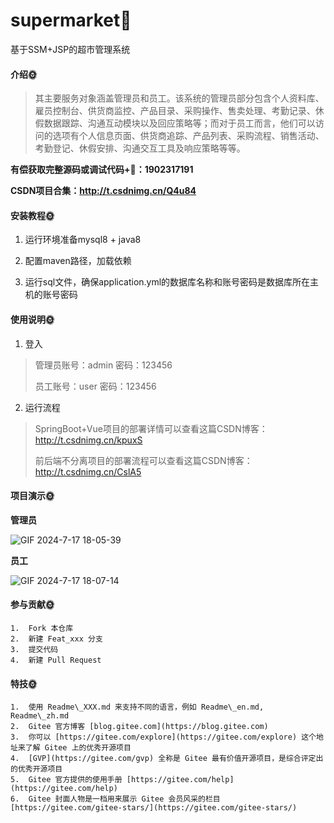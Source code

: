 # supermarket🎂
基于SSM+JSP的超市管理系统


#### 介绍🌞

> 其主要服务对象涵盖管理员和员工。该系统的管理员部分包含个人资料库、雇员控制台、供货商监控、产品目录、采购操作、售卖处理、考勤记录、休假数据跟踪、沟通互动模块以及回应策略等；而对于员工而言，他们可以访问的选项有个人信息页面、供货商追踪、产品列表、采购流程、销售活动、考勤登记、休假安排、沟通交互工具及响应策略等等。

**有偿获取完整源码或调试代码+🐧：1902317191**

**CSDN项目合集：http://t.csdnimg.cn/Q4u84**


#### 安装教程🌞

1. 运行环境准备mysql8 + java8

2. 配置maven路径，加载依赖

3. 运行sql文件，确保application.yml的数据库名称和账号密码是数据库所在主机的账号密码

#### 使用说明🌞

1. 登入

> 管理员账号：admin	密码：123456
>
> 员工账号：user	密码：123456

2. 运行流程

>  SpringBoot+Vue项目的部署详情可以查看这篇CSDN博客：http://t.csdnimg.cn/kpuxS
>
>  前后端不分离项目的部署流程可以查看这篇CSDN博客：http://t.csdnimg.cn/CslA5

#### 项目演示🌞

**管理员**

![GIF 2024-7-17 18-05-39](https://github.com/user-attachments/assets/b2d76d19-dba2-443e-ae07-fe180b0e2a27)


**员工**

![GIF 2024-7-17 18-07-14](https://github.com/user-attachments/assets/a46f3e6a-e462-46c9-af9d-52464f2c686f)



#### 参与贡献🌞

    1.  Fork 本仓库
    2.  新建 Feat_xxx 分支
    3.  提交代码
    4.  新建 Pull Request


#### 特技🌞

    1.  使用 Readme\_XXX.md 来支持不同的语言，例如 Readme\_en.md, Readme\_zh.md
    2.  Gitee 官方博客 [blog.gitee.com](https://blog.gitee.com)
    3.  你可以 [https://gitee.com/explore](https://gitee.com/explore) 这个地址来了解 Gitee 上的优秀开源项目
    4.  [GVP](https://gitee.com/gvp) 全称是 Gitee 最有价值开源项目，是综合评定出的优秀开源项目
    5.  Gitee 官方提供的使用手册 [https://gitee.com/help](https://gitee.com/help)
    6.  Gitee 封面人物是一档用来展示 Gitee 会员风采的栏目 [https://gitee.com/gitee-stars/](https://gitee.com/gitee-stars/)
